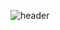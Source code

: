![header](https://capsule-render.vercel.app/api?type=waving&color=gradient&height=300&width=900&section=header&text=Stay%20positive.%20Good%20days%20are%20on%20their%20way.)




<!--
**holysik/holysik** is a ✨ _special_ ✨ repository because its `README.md` (this file) appears on your GitHub profile.

Here are some ideas to get you started:

- 🔭 I’m currently working on ...
- 🌱 I’m currently learning ...
- 👯 I’m looking to collaborate on ...
- 🤔 I’m looking for help with ...
- 💬 Ask me about ...
- 📫 How to reach me: ...
- 😄 Pronouns: ...
- ⚡ Fun fact: ...
-->
